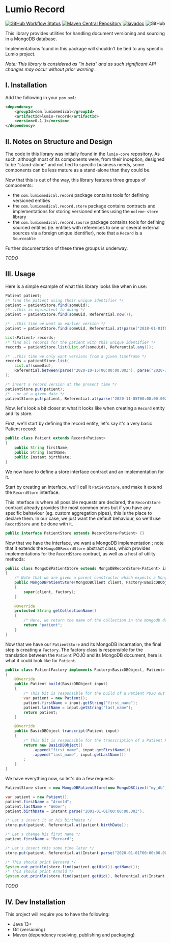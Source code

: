 # Lumio Record

[![GitHub Workflow Status](https://img.shields.io/github/workflow/status/lumio-medical/lumio-record/Java%20CI%20with%20Maven)](https://github.com/lumio-medical/lumio-record/actions?query=workflow%3A%22Java+CI+with+Maven%22)
[![Maven Central Repository](https://maven-badges.herokuapp.com/maven-central/com.lumiomedical/lumio-record/badge.svg)](https://maven-badges.herokuapp.com/maven-central/com.lumiomedical/lumio-record)
[![javadoc](https://javadoc.io/badge2/com.lumiomedical/lumio-record/javadoc.svg)](https://javadoc.io/doc/com.lumiomedical/lumio-record)
![GitHub](https://img.shields.io/github/license/lumio-medical/lumio-record)

This library provides utilities for handling document versioning and sourcing in a MongoDB database.

Implementations found in this package will shouldn't be tied to any specific Lumio project.

_Note: This library is considered as "in beta" and as such significant API changes may occur without prior warning._

## I. Installation

Add the following in your `pom.xml`:

```xml
<dependency>
    <groupId>com.lumiomedical</groupId>
    <artifactId>lumio-record</artifactId>
    <version>0.1.1</version>
</dependency>
```

## II. Notes on Structure and Design

The code in this library was initially found in the `lumio-core` repository.
As such, although most of its components were, from their inception, designed to be "stand-alone" and not tied to specific business needs, some components can be less mature as a stand-alone than they could be.

Now that this is out of the way, this library features three groups of components:
* the `com.lumiomedical.record` package contains tools for defining versioned entities
* the `com.lumiomedical.record.store` package contains contracts and implementations for storing versioned entities using the `noleme-store` library
* the `com.lumiomedical.record.source` package contains tools for defining sourced entities (ie. entities with references to one or several external sources via a foreign unique identifier), note that a `Record` is a `Sourceable`

Further documentation of these three groups is underway. 

_TODO_

## III. Usage

Here is a simple example of what this library looks like when in use:

```java
Patient patient;
/* find the patient using their unique identifier */
patient = patientStore.find(someUid);
/* ..this is equivalent to doing */
patient = patientStore.find(someUid, Referential.now());

/* ..this time we want an earlier version */
patient = patientStore.find(someUid, Referential.at(parse("2018-01-01T00:00:00.00Z")));

List<Patient> records;
/* find all records for the patient with this unique identifier */
records = patientStore.list(List.of(someUid), Referential.any());

/* ..this time we only want versions from a given timeframe */
records = patientStore.list(
    List.of(someUid),
    Referential.between(parse("2020-10-15T00:00:00.00Z"), parse("2020-11-01T00:00:00.00Z"))
);

/* insert a record version at the present time */
patientStore.put(patient);
/* ..or at a given date */
patientStore.put(patient, Referential.at(parse("2020-11-05T00:00:00.00Z")));
```

Now, let's look a bit closer at what it looks like when creating a `Record` entity and its store. 

First, we'll start by defining the record entity, let's say it's a very basic Patient record:

```java
public class Patient extends Record<Patient>
{
    public String firstName;
    public String lastName;
    public Instant birthDate;
}
```

We now have to define a store interface contract and an implementation for it.

Start by creating an interface, we'll call it `PatientStore`, and make it extend the `RecordStore` interface.

This interface is where all possible requests are declared, the `RecordStore` contract already provides the most common ones but if you have any specific behaviour (eg. custom aggregation pipes), this is the place to declare them.
In our case, we just want the default behaviour, so we'll use `RecordStore` and be done with it.  

```java
public interface PatientStore extends RecordStore<Patient> {}
```

Now that we have the interface, we want a MongoDB implementation ; note that it extends the `MongoDBRecordStore` abstract class, which provides implementations for the `RecordStore` contract, as well as a host of utility methods:

```java
public class MongoDBPatientStore extends MongoDBRecordStore<Patient> implements PatientStore
{
    /* Note that we are given a parent constructor which expects a MongoDBClient and a Factory, we'll talk about them in a moment */
    public MongoDBPatientStore(MongoDBClient client, Factory<BasicDBObject, Patient> factory)
    {
        super(client, factory);
    }
    
    @Override
    protected String getCollectionName()
    {
        /* Here, we return the name of the collection in the mongodb database, it can be anything we want */
        return "patient";
    }
}
```

Now that we have our `PatientStore` and its MongoDB incarnation, the final step is creating a `Factory`.
The factory class is responsible for the translation between the `Patient` POJO and its MongoDB document, here is what it could look like for `Patient`.

```java
public class PatientFactory implements Factory<BasicDBObject, Patient>
{
    @Override
    public Patient build(BasicDBObject input)
    {
        /* This bit is responsible for the build of a Patient POJO out of a MongoDB document */
        var patient = new Patient();
        patient.firstName = input.getString("first_name");
        patient.lastName = input.getString("last_name");
        return patient;
    }

    @Override
    public BasicDBObject transcript(Patient input)
    {
        /* This bit is responsible for the transcription of a Patient POJO into a MongoDB document */
        return new BasicDBObject()
            .append("first_name", input.getFirstName())
            .append("last_name", input.getLastName())
        ;
    }
}
```

We have everything now, so let's do a few requests:

```java
PatientStore store = new MongoDBPatientStore(new MongoDBClient("my_db", "localhost", 27017), new PatientFactory());

var patient = new Patient();
patient.firstName = "Arnold";
patient.lastName = "Weber";
patient.birthDate = Instant.parse("2001-01-01T00:00:00.00Z");

/* Let's insert it at his birthdate */
store.put(patient, Referential.at(patient.birthDate));

/* Let's change his first name */
patient.firstName = "Bernard";

/* Let's insert this some time later */
store.put(patient, Referential.at(Instant.parse("2020-01-01T00:00:00.00Z")));

/* This should print Bernard */
System.out.println(store.find(patient.getUid()).getName());
/* This should print Arnold */
System.out.println(store.find(patient.getUid(), Referential.at(Instant.parse("2010-01-01T00:00:00.00Z"))).getName());
```

_TODO_

## IV. Dev Installation

This project will require you to have the following:

* Java 13+
* Git (versioning)
* Maven (dependency resolving, publishing and packaging) 
